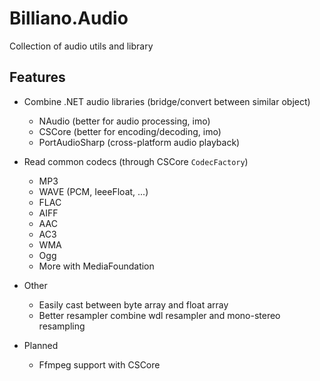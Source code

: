 ﻿# Billiano.Audio

Collection of audio utils and library

## Features

- Combine .NET audio libraries (bridge/convert between similar object)
    - NAudio (better for audio processing, imo)
    - CSCore (better for encoding/decoding, imo)
    - PortAudioSharp (cross-platform audio playback)


- Read common codecs (through CSCore `CodecFactory`)
    - MP3
    - WAVE (PCM, IeeeFloat, ...)
    - FLAC
    - AIFF
    - AAC
    - AC3
    - WMA
    - Ogg
    - More with MediaFoundation

- Other
    - Easily cast between byte array and float array
    - Better resampler combine wdl resampler and mono-stereo resampling


- Planned
  - Ffmpeg support with CSCore
